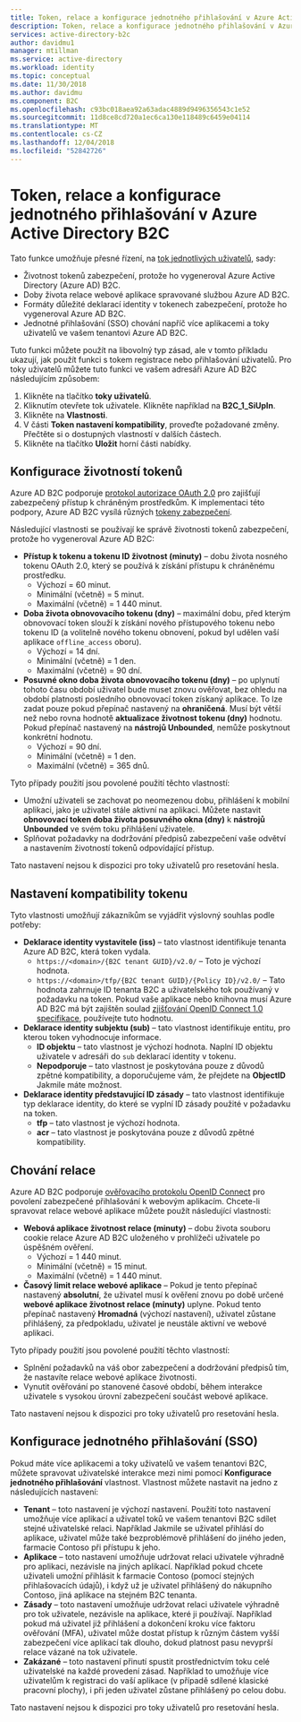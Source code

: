 ```yaml
---
title: Token, relace a konfigurace jednotného přihlašování v Azure Active Directory B2C | Dokumentace Microsoftu
description: Token, relace a konfigurace jednotného přihlašování v Azure Active Directory B2C.
services: active-directory-b2c
author: davidmu1
manager: mtillman
ms.service: active-directory
ms.workload: identity
ms.topic: conceptual
ms.date: 11/30/2018
ms.author: davidmu
ms.component: B2C
ms.openlocfilehash: c93bc018aea92a63adac4889d9496356543c1e52
ms.sourcegitcommit: 11d8ce8cd720a1ec6ca130e118489c6459e04114
ms.translationtype: MT
ms.contentlocale: cs-CZ
ms.lasthandoff: 12/04/2018
ms.locfileid: "52842726"
---
```

# <a name="token-session-and-single-sign-on-configuration-in-azure-active-directory-b2c"></a>Token, relace a konfigurace jednotného přihlašování v Azure Active Directory B2C

Tato funkce umožňuje přesné řízení, na [tok jednotlivých uživatelů](active-directory-b2c-reference-policies.md), sady:

- Životnost tokenů zabezpečení, protože ho vygeneroval Azure Active Directory (Azure AD) B2C.
- Doby života relace webové aplikace spravované službou Azure AD B2C.
- Formáty důležité deklarací identity v tokenech zabezpečení, protože ho vygeneroval Azure AD B2C.
- Jednotné přihlašování (SSO) chování napříč více aplikacemi a toky uživatelů ve vašem tenantovi Azure AD B2C.

Tuto funkci můžete použít na libovolný typ zásad, ale v tomto příkladu ukazují, jak použít funkci s tokem registrace nebo přihlašování uživatelů. Pro toky uživatelů můžete tuto funkci ve vašem adresáři Azure AD B2C následujícím způsobem:

1. Klikněte na tlačítko **toky uživatelů**.
2. Kliknutím otevřete tok uživatele. Klikněte například na **B2C_1_SiUpIn**.
3. Klikněte na **Vlastnosti**.
4. V části **Token nastavení kompatibility**, proveďte požadované změny. Přečtěte si o dostupných vlastností v dalších částech.
5. Klikněte na tlačítko **Uložit** horní části nabídky.

## <a name="token-lifetimes-configuration"></a>Konfigurace životností tokenů

Azure AD B2C podporuje [protokol autorizace OAuth 2.0](active-directory-b2c-reference-protocols.md) pro zajišťují zabezpečený přístup k chráněným prostředkům. K implementaci této podpory, Azure AD B2C vysílá různých [tokeny zabezpečení](active-directory-b2c-reference-tokens.md). 

Následující vlastnosti se používají ke správě životnosti tokenů zabezpečení, protože ho vygeneroval Azure AD B2C:

- **Přístup k tokenu a tokenu ID životnost (minuty)** – dobu života nosného tokenu OAuth 2.0, který se používá k získání přístupu k chráněnému prostředku.
    - Výchozí = 60 minut.
    - Minimální (včetně) = 5 minut.
    - Maximální (včetně) = 1 440 minut.
- **Doba života obnovovacího tokenu (dny)** – maximální dobu, před kterým obnovovací token slouží k získání nového přístupového tokenu nebo tokenu ID (a volitelně nového tokenu obnovení, pokud byl udělen vaší aplikace `offline_access` oboru).
    - Výchozí = 14 dní.
    - Minimální (včetně) = 1 den.
    - Maximální (včetně) = 90 dní.
- **Posuvné okno doba života obnovovacího tokenu (dny)** – po uplynutí tohoto času období uživatel bude muset znovu ověřovat, bez ohledu na období platnosti posledního obnovovací token získaný aplikace. To lze zadat pouze pokud přepínač nastavený na **ohraničená**. Musí být větší než nebo rovna hodnotě **aktualizace životnost tokenu (dny)** hodnotu. Pokud přepínač nastavený na **nástrojů Unbounded**, nemůže poskytnout konkrétní hodnotu.
    - Výchozí = 90 dní.
    - Minimální (včetně) = 1 den.
    - Maximální (včetně) = 365 dnů.

Tyto případy použití jsou povolené použití těchto vlastností:

- Umožní uživateli se zachovat po neomezenou dobu, přihlášení k mobilní aplikaci, jako je uživatel stále aktivní na aplikaci. Můžete nastavit **obnovovací token doba života posuvného okna (dny)** k **nástrojů Unbounded** ve svém toku přihlášení uživatele.
- Splňovat požadavky na dodržování předpisů zabezpečení vaše odvětví a nastavením životností tokenů odpovídající přístup.

Tato nastavení nejsou k dispozici pro toky uživatelů pro resetování hesla. 

## <a name="token-compatibility-settings"></a>Nastavení kompatibility tokenu

Tyto vlastnosti umožňují zákazníkům se vyjádřit výslovný souhlas podle potřeby:

- **Deklarace identity vystavitele (iss)** – tato vlastnost identifikuje tenanta Azure AD B2C, která token vydala.
    - `https://<domain>/{B2C tenant GUID}/v2.0/` – Toto je výchozí hodnota.
    - `https://<domain>/tfp/{B2C tenant GUID}/{Policy ID}/v2.0/` – Tato hodnota zahrnuje ID tenanta B2C a uživatelského tok používaný v požadavku na token. Pokud vaše aplikace nebo knihovna musí Azure AD B2C má být zajištěn soulad [zjišťování OpenID Connect 1.0 specifikace](https://openid.net/specs/openid-connect-discovery-1_0.html), používejte tuto hodnotu.
- **Deklarace identity subjektu (sub)** – tato vlastnost identifikuje entitu, pro kterou token vyhodnocuje informace.
    - **ID objektu** – tato vlastnost je výchozí hodnota. Naplní ID objektu uživatele v adresáři do `sub` deklarací identity v tokenu.
    - **Nepodporuje** – tato vlastnost je poskytována pouze z důvodů zpětné kompatibility, a doporučujeme vám, že přejdete na **ObjectID** Jakmile máte možnost.
- **Deklarace identity představující ID zásady** – tato vlastnost identifikuje typ deklarace identity, do které se vyplní ID zásady použité v požadavku na token.
    - **tfp** – tato vlastnost je výchozí hodnota.
    - **acr** – tato vlastnost je poskytována pouze z důvodů zpětné kompatibility.

## <a name="session-behavior"></a>Chování relace

Azure AD B2C podporuje [ověřovacího protokolu OpenID Connect](active-directory-b2c-reference-oidc.md) pro povolení zabezpečené přihlašování k webovým aplikacím. Chcete-li spravovat relace webové aplikace můžete použít následující vlastnosti:

- **Webová aplikace životnost relace (minuty)** – dobu života souboru cookie relace Azure AD B2C uloženého v prohlížeči uživatele po úspěšném ověření.
    - Výchozí = 1 440 minut.
    - Minimální (včetně) = 15 minut.
    - Maximální (včetně) = 1 440 minut.
- **Časový limit relace webové aplikace** – Pokud je tento přepínač nastavený **absolutní**, že uživatel musí k ověření znovu po době určené **webové aplikace životnost relace (minuty)** uplyne. Pokud tento přepínač nastavený **Hromadná** (výchozí nastavení), uživatel zůstane přihlášený, za předpokladu, uživatel je neustále aktivní ve webové aplikaci.

Tyto případy použití jsou povolené použití těchto vlastností:

- Splnění požadavků na váš obor zabezpečení a dodržování předpisů tím, že nastavíte relace webové aplikace životnosti.
- Vynutit ověřování po stanovené časové období, během interakce uživatele s vysokou úrovní zabezpečení součást webové aplikace. 

Tato nastavení nejsou k dispozici pro toky uživatelů pro resetování hesla.

## <a name="single-sign-on-sso-configuration"></a>Konfigurace jednotného přihlašování (SSO)

Pokud máte více aplikacemi a toky uživatelů ve vašem tenantovi B2C, můžete spravovat uživatelské interakce mezi nimi pomocí **Konfigurace jednotného přihlašování** vlastnost. Vlastnost můžete nastavit na jedno z následujících nastavení:

- **Tenant** – toto nastavení je výchozí nastavení. Použití toto nastavení umožňuje více aplikací a uživatel toků ve vašem tenantovi B2C sdílet stejné uživatelské relaci. Například Jakmile se uživatel přihlásí do aplikace, uživatel může také bezproblémově přihlášení do jiného jeden, farmacie Contoso při přístupu k jeho.
- **Aplikace** – toto nastavení umožňuje udržovat relaci uživatele výhradně pro aplikaci, nezávisle na jiných aplikací. Například pokud chcete uživateli umožní přihlásit k farmacie Contoso (pomocí stejných přihlašovacích údajů), i když už je uživatel přihlášený do nákupního Contoso, jiná aplikace na stejném B2C tenanta. 
- **Zásady** – toto nastavení umožňuje udržovat relaci uživatele výhradně pro tok uživatele, nezávisle na aplikace, které ji používají. Například pokud má uživatel již přihlášení a dokončení kroku více faktoru ověřování (MFA), uživatel může dostat přístup k různým částem vyšší zabezpečení více aplikací tak dlouho, dokud platnost pasu nevyprší relace vázané na tok uživatele.
- **Zakázané** – toto nastavení přinutí spustit prostřednictvím toku celé uživatelské na každé provedení zásad. Například to umožňuje více uživatelům k registraci do vaší aplikace (v případě sdílené klasické pracovní plochy), i při jeden uživatel zůstane přihlášený po celou dobu.

Tato nastavení nejsou k dispozici pro toky uživatelů pro resetování hesla. 

